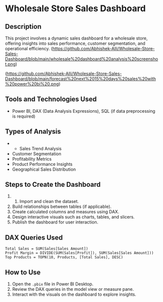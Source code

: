 
# Wholesale Store Sales Dashboard

## Description
This project involves a dynamic sales dashboard for a wholesale store, offering insights into sales performance, customer segmentation, and operational efficiency.
(https://github.com/Abhishek-Alli/Wholesale-Store-Sales-Dashboard/blob/main/wholesale%20dashboard%20analysis%20screenshot.png)

(https://github.com/Abhishek-Alli/Wholesale-Store-Sales-Dashboard/blob/main/forecast%20next%2015%20days%20sales%20with%20power%20bi%20.png)
## Tools and Technologies Used
- Power BI, DAX (Data Analysis Expressions), SQL (if data preprocessing is required)

## Types of Analysis
- - Sales Trend Analysis
- Customer Segmentation
- Profitability Metrics
- Product Performance Insights
- Geographical Sales Distribution

## Steps to Create the Dashboard
1. 1. Import and clean the dataset.
2. Build relationships between tables (if applicable).
3. Create calculated columns and measures using DAX.
4. Design interactive visuals such as charts, tables, and slicers.
5. Publish the dashboard for user interaction.

## DAX Queries Used
```DAX
Total Sales = SUM(Sales[Sales Amount])
Profit Margin = DIVIDE(SUM(Sales[Profit]), SUM(Sales[Sales Amount]))
Top Products = TOPN(10, Products, [Total Sales], DESC)
```

## How to Use
1. Open the `.pbix` file in Power BI Desktop.
2. Review the DAX queries in the model view or measure pane.
3. Interact with the visuals on the dashboard to explore insights.

